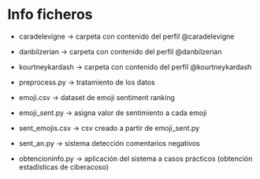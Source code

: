 # Info ficheros

- caradelevigne -> carpeta con contenido del perfil @caradelevigne
- danbilzerian -> carpeta con contenido del perfil @danbilzerian
- kourtneykardash -> carpeta con contenido del perfil @kourtneykardash

- preprocess.py -> tratamiento de los datos

- emoji.csv -> dataset de emoji sentiment ranking
- emoji_sent.py -> asigna valor de sentimiento a cada emoji
- sent_emojis.csv -> csv creado a partir de emoji_sent.py

- sent_an.py -> sistema detección comentarios negativos

- obtencioninfo.py -> aplicación del sistema a casos prácticos (obtención estadísticas de ciberacoso)
